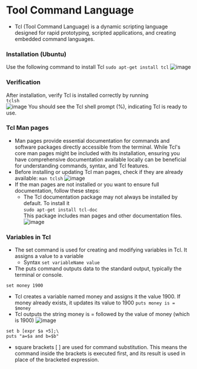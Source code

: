 # Tool Command Language

* Tcl (Tool Command Language) is a dynamic scripting language designed for rapid prototyping, scripted applications, and creating embedded command languages.

### Installation (Ubuntu)
Use the following command to install Tcl
`sudo apt-get install tcl`
![image](https://github.com/ani171/TCL/assets/97838595/c1116b37-d55e-450a-b4e1-db6988b31d7c)

### Verification
After installation, verify Tcl is installed correctly by running <br>
`tclsh` <br>
![image](https://github.com/ani171/TCL/assets/97838595/4620e1f5-c9aa-4ad0-99dd-5e2fd324b195)
You should see the Tcl shell prompt (%), indicating Tcl is ready to use. <br>

### Tcl Man pages
* Man pages provide essential documentation for commands and software packages directly accessible from the terminal. While Tcl's core man pages might be included with its installation, ensuring you have comprehensive documentation available locally can be beneficial for understanding commands, syntax, and Tcl features.
* Before installing or updating Tcl man pages, check if they are already available:
`man tclsh`
![image](https://github.com/ani171/TCL/assets/97838595/6f6a193d-6c86-43d4-8e2a-2f65329feee4)
* If the man pages are not installed or you want to ensure full documentation, follow these steps:
    * The Tcl documentation package may not always be installed by default. To install it <br>
     `sudo apt-get install tcl-doc` <br>
      This package includes man pages and other documentation files. <br>
      ![image](https://github.com/ani171/TCL/assets/97838595/953cda1a-98b1-45fb-b571-712536fe6461)

### Variables in Tcl

* The set command is used for creating and modifying variables in Tcl. It assigns a value to a variable
   * Syntax `set variableName value`
* The puts command outputs data to the standard output, typically the terminal or console. <br>

`set money 1900` <br>
* Tcl creates a variable named money and assigns it the value 1900. If money already exists, it updates its value to 1900
`puts money is = $money` <br>
* Tcl outputs the string money is = followed by the value of money (which is 1900)
![image](https://github.com/ani171/TCL/assets/97838595/da40758b-5629-4a3e-9e10-70653947a193)

```set a 10;\
set b [expr $a +5];\
puts "a=$a and b=$b"
```
* square brackets [ ] are used for command substitution. This means the command inside the brackets is executed first, and its result is used in place of the bracketed expression.


